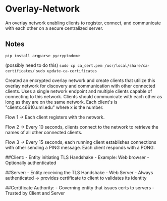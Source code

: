 # Overlay-Network
An overlay network enabling clients to register, connect, and communicate with each other on a secure centralized server. 

## Notes
```pip install argparse pycryptodome```

(possibly need to do this)
```sudo cp ca_cert.pem /usr/local/share/ca-certificates/```
```sudo update-ca-certificates```

Created an encrypted overlay network and create clients that utilize this overlay network for discovery and communication with other connected clients.
Uses a single network endpoint and multiple clients capable of connecting to this network. Clients should communicate with each other as long as they are on the same network.
Each client's is "clientx.c6610.uml.edu" where x is the number.

Flow 1 -> Each client registers with the network.

Flow 2 -> Every 10 seconds, clients connect to the network to retrieve the names of all other connected clients.

Flow 3 -> Every 15 seconds, each running client establishes connections with other sending a PING message. Each client responds with a PONG. 

##Client:
    - Entity initiating TLS Handshake
    - Example: Web browser
    - Optionally authenticated

##Server:
    - Entity receiving the TLS Handshake
    - Web Server
    - Always authenticated -> provides certificate to client to validates its identity

##Certificate Authority:
    - Governing entity that issues certs to servers
    - Trusted by Client and Server
